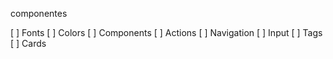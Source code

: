 componentes

[ ] Fonts
[ ] Colors
[ ] Components
    [ ] Actions
    [ ] Navigation
    [ ] Input
    [ ] Tags
    [ ] Cards